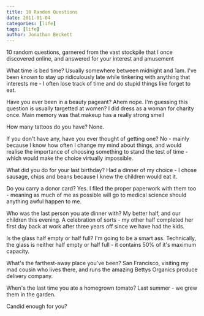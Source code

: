 ```yaml
---
title: 10 Random Questions
date: 2011-01-04
categories: [life]
tags: [life]
author: Jonathan Beckett
---
```


10 random questions, garnered from the vast stockpile that I once discovered online, and answered for your interest and amusement

What time is bed time? Usually somewhere between midnight and 1am. I've been known to stay up ridiculously late while tinkering with anything that interests me - I often lose track of time and do stupid things like forget to eat.

Have you ever been in a beauty pageant? Ahem nope. I'm guessing this question is usually targetted at women? I did dress as a woman for charity once. Main memory was that makeup has a really strong smell

How many tattoos do you have? None.

If you don't have any, have you ever thought of getting one? No - mainly because I know how often I change my mind about things, and would realise the importance of choosing something to stand the test of time - which would make the choice virtually impossible.

What did you do for your last birthday? Had a dinner of my choice - I chose sausage, chips and beans because I knew the children would eat it.

Do you carry a donor card? Yes. I filed the proper paperwork with them too - meaning as much of me as possible will go to medical science should anything awful happen to me.

Who was the last person you ate dinner with? My better half, and our children this evening. A celebration of sorts - my other half completed her first day back at work after three years off since we have had the kids.

Is the glass half empty or half full? I'm going to be a smart ass. Technically, the glass is neither half empty or half full - it contains 50% of it's maximum capacity.

What's the farthest-away place you've been? San Francisco, visiting my mad cousin who lives there, and runs the amazing Bettys Organics produce delivery company.

When's the last time you ate a homegrown tomato? Last summer - we grew them in the garden.

Candid enough for you?